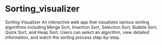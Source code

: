 # Sorting_visualizer
Sorting Visualizer  An interactive web app that visualizes various sorting algorithms including Merge Sort, Insertion Sort, Selection Sort, Bubble Sort, Quick Sort, and Heap Sort. Users can select an algorithm, view detailed information, and watch the sorting process step-by-step.
